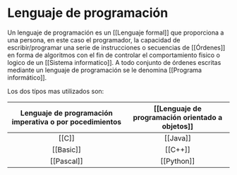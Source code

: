 # Lenguaje de programación
Un lenguaje de programación es un [[Lenguaje formal]] que proporciona a una persona, en este caso el programador, la capacidad de escribir/programar una serie de instrucciones o secuencias de [[Órdenes]] en forma de algoritmos con el fin de controlar el comportamiento fisico o logico de un [[Sistema informatico]]. A todo conjunto de órdenes escritas mediante un lenguaje de programación se le denomina [[Programa informático]].

Los dos típos mas utilizados son:

Lenguaje de programación imperativa o por pocedimientos | [[Lenguaje de programación orientado a objetos]]
:-: | :-:
 [[C]] | [[Java]]
[[Basic]] | [[C++]]
[[Pascal]] | [[Python]]

